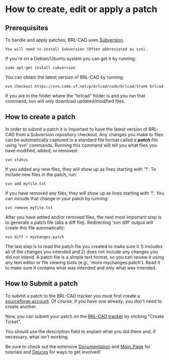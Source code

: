 # How to create, edit or apply a patch

## Prerequisites

To handle and apply patches, BRL-CAD uses
[Subversion](http://en.wikipedia.org/wiki/Apache_Subversion).

`You will need to install Subversion (Often abbreviated as svn).`

If you're on a Debian/Ubuntu system you can get it by running:

    sudo apt-get install subversion

You can obtain the latest version of BRL-CAD by running:

    svn checkout https://svn.code.sf.net/p/brlcad/code/brlcad/trunk brlcad

If you are in the folder where the "brlcad" folder is and you run that
command, svn will only download updated/modified files.

## How to create a patch

In order to submit a patch it is important to have the latest version of
BRL-CAD from a Subversion repository checkout. Any changes you make to
files can be automatically captured in a standard file format called a
***patch*** file using 'svn' commands. Running this command will tell
you what files you have modified, added, or removed:

    svn status

If you added any new files, they will show up as lines starting with
'?'. To include new files in the patch, run:

    svn add myfile.txt

If you have removed any files, they will show up as lines starting with
'!'. You can include that change in your patch by running:

    svn remove myfile.txt

After you have added and/or removed files, the next most important step
is to generate a patch file (aka a diff file). Redirecting 'svn diff'
output will create this file automatically:

    svn diff > mychanges.patch

The last step is to read the patch file you created to make sure it 1)
includes all of the changes you intended and 2) does not include any
changes you did not intend. A patch file is a simple text format, so you
can review it using any text editor or file viewing tools (e.g., 'more
mychanges.patch'). Read it to make sure it contains what was intended
and only what was intended.

## How to Submit a patch

To submit a patch to the BRL-CAD tracker you must first create a
[sourceforge account](http://sourceforge.net/). Of course, if you have
one already, you don't need to create another.

Now, you can submit your patch on the [BRL-CAD
tracker](http://sourceforge.net/tracker/?group_id=105292&atid=640804) by
clicking "Create Ticket".

You should use the description field to explain what you did there and,
if necessary, what isn't working.

Be sure to check out the extensive
[Documentation](Documentation.md) and
[Main_Page](Main_Page.md) for tutorials and
[Deuces](Deuces.md) for ways to get involved!
